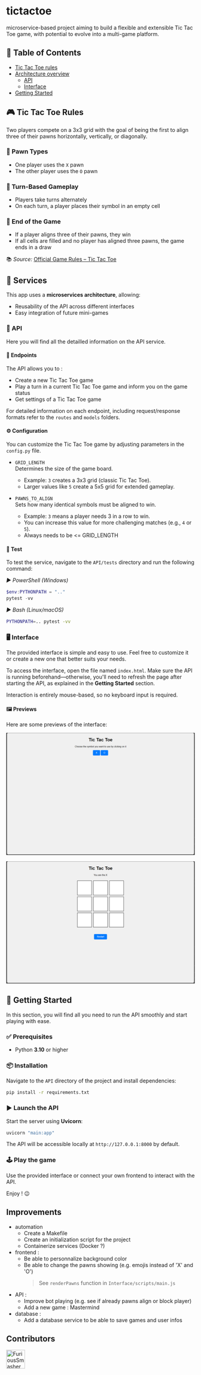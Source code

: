 # tictactoe
microservice-based project aiming to build a flexible and extensible Tic Tac Toe game, with potential to evolve into a multi-game platform.

## 📖 Table of Contents
- [Tic Tac Toe rules](#-tic-tac-toe-rules)
- [Architecture overview](#-services)
    - [API](#-api)
    - [Interface](#️-interface)
- [Getting Started](#-getting-started)

## 🎮 Tic Tac Toe Rules

Two players compete on a 3x3 grid with the goal of being the first to align three of their pawns horizontally, vertically, or diagonally.

### 🧩 Pawn Types

- One player uses the `X` pawn  
- The other player uses the `O` pawn

### 🔄 Turn-Based Gameplay

- Players take turns alternately  
- On each turn, a player places their symbol in an empty cell

### 🏁 End of the Game

- If a player aligns three of their pawns, they win  
- If all cells are filled and no player has aligned three pawns, the game ends in a draw

📚 *Source:* [Official Game Rules – Tic Tac Toe](https://officialgamerules.org/game-rules/tic-tac-toe/)

## 🧱 Services

This app uses a **microservices architecture**, allowing:
- Reusability of the API across different interfaces
- Easy integration of future mini-games

### 📡 API
Here you will find all the detailled information on the API service.

#### 🔗 Endpoints
The API allows you to :
- Create a new Tic Tac Toe game
- Play a turn in a current Tic Tac Toe game and inform you on the game status
- Get settings of a Tic Tac Toe game

For detailed information on each endpoint, including request/response formats refer to the `routes` and `models` folders.

#### ⚙️ Configuration
You can customize the Tic Tac Toe game by adjusting parameters in the `config.py` file.

- `GRID_LENGTH`  
  Determines the size of the game board.  
  - Example: `3` creates a 3x3 grid (classic Tic Tac Toe).  
  - Larger values like `5` create a 5x5 grid for extended gameplay.

- `PAWNS_TO_ALIGN`  
  Sets how many identical symbols must be aligned to win.  
  - Example: `3` means a player needs 3 in a row to win.  
  - You can increase this value for more challenging matches (e.g., `4` or `5`).
  - Always needs to be <= GRID_LENGTH

#### 🧪 Test
To test the service, navigate to the `API/tests` directory and run the following command:  

*▶ PowerShell (Windows)*
```powershell
$env:PYTHONPATH = ".."
pytest -vv
```
*▶ Bash (Linux/macOS)*
```sh
PYTHONPATH=.. pytest -vv
```

### 🖥️ Interface
The provided interface is simple and easy to use. Feel free to customize it or create a new one that better suits your needs.

To access the interface, open the file named `index.html`. Make sure the API is running beforehand—otherwise, you'll need to refresh the page after starting the API, as explained in the **Getting Started** section.

Interaction is entirely mouse-based, so no keyboard input is required.

#### 🖼️ Previews
Here are some previews of the interface:

![Aperçu de l'interface](./assets/interface-preview-1.png)

![Aperçu de l'interface](./assets/interface-preview-2.png)

## 🚀 Getting Started
In this section, you will find all you need to run the API smoothly and start playing with ease.

### ✅ Prerequisites

- Python **3.10** or higher

### 📦 Installation

Navigate to the `API` directory of the project and install dependencies:

```bash
pip install -r requirements.txt
```

### ▶️ Launch the API

Start the server using **Uvicorn**:
```sh
uvicorn "main:app"
```
The API will be accessible locally at `http://127.0.0.1:8000` by default.

### 🕹️ Play the game

Use the provided interface or connect your own frontend to interact with the API.

Enjoy ! 😉

## Improvements

- automation
  - Create a Makefile
  - Create an initialization script for the project
  - Containerize services (Docker ?)
- frontend :
  - Be able to personnalize background color
  - Be able to change the pawns showing (e.g. emojis instead of 'X' and 'O')
    > See `renderPawns` function in `Interface/scripts/main.js`
- API :
  - Improve bot playing (e.g. see if already pawns align or block player)
  - Add a new game : Mastermind
- database :
  - Add a database service to be able to save games and user infos


## Contributors
<a href="https://github.com/GitBoy497"><img src="https://avatars.githubusercontent.com/u/80398114?v=4" title="FuriousSmasher" width="50" height="50"></a>
